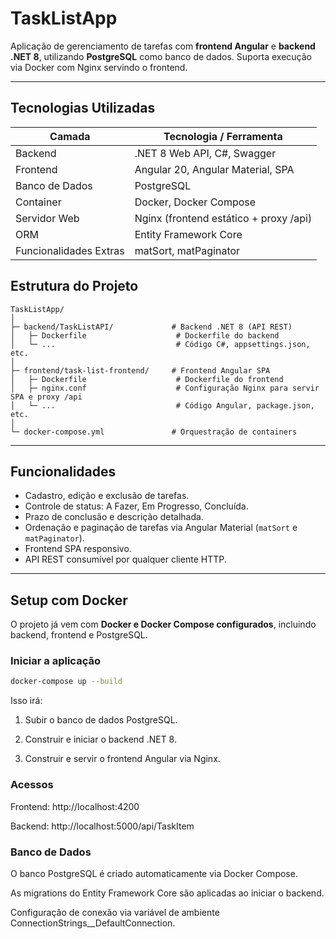 # TaskListApp

Aplicação de gerenciamento de tarefas com **frontend Angular** e **backend .NET 8**, utilizando **PostgreSQL** como banco de dados. Suporta execução via Docker com Nginx servindo o frontend.

---

## Tecnologias Utilizadas

| Camada         | Tecnologia / Ferramenta                   |
|----------------|-----------------------------------------|
| Backend        | .NET 8 Web API, C#, Swagger                        |
| Frontend       | Angular 20, Angular Material, SPA       |
| Banco de Dados | PostgreSQL                             |
| Container      | Docker, Docker Compose                    |
| Servidor Web   | Nginx (frontend estático + proxy /api)  |
| ORM            | Entity Framework Core                     |
| Funcionalidades Extras | matSort, matPaginator             |

## Estrutura do Projeto
```text
TaskListApp/
│
├─ backend/TaskListAPI/             # Backend .NET 8 (API REST)
│   ├─ Dockerfile                    # Dockerfile do backend
│   └─ ...                           # Código C#, appsettings.json, etc.
│
├─ frontend/task-list-frontend/     # Frontend Angular SPA
│   ├─ Dockerfile                    # Dockerfile do frontend
│   ├─ nginx.conf                    # Configuração Nginx para servir SPA e proxy /api
│   └─ ...                           # Código Angular, package.json, etc.
│
└─ docker-compose.yml               # Orquestração de containers
```
---

## Funcionalidades

- Cadastro, edição e exclusão de tarefas.
- Controle de status: A Fazer, Em Progresso, Concluída.
- Prazo de conclusão e descrição detalhada.
- Ordenação e paginação de tarefas via Angular Material (`matSort` e `matPaginator`).
- Frontend SPA responsivo.
- API REST consumível por qualquer cliente HTTP.

---

## Setup com Docker

O projeto já vem com **Docker e Docker Compose configurados**, incluindo backend, frontend e PostgreSQL.

### Iniciar a aplicação

```bash
docker-compose up --build
```
Isso irá:

1. Subir o banco de dados PostgreSQL.

2. Construir e iniciar o backend .NET 8.

3. Construir e servir o frontend Angular via Nginx.

### Acessos

Frontend: http://localhost:4200

Backend: http://localhost:5000/api/TaskItem

### Banco de Dados

O banco PostgreSQL é criado automaticamente via Docker Compose.

As migrations do Entity Framework Core são aplicadas ao iniciar o backend.

Configuração de conexão via variável de ambiente ConnectionStrings__DefaultConnection.